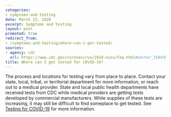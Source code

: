 ```yaml
---
categories:
- symptoms-and-testing
date: March 23, 2020
excerpt: Symptoms and testing
layout: post
promoted: true
redirect_from:
- /symptoms-and-testing/where-can-i-get-tested/
sources:
- agency: cdc
  url: https://www.cdc.gov/coronavirus/2019-ncov/faq.html#anchor_1584389201096
title: Where can I get tested for COVID-19?
---
```


The process and locations for testing vary from place to place. Contact your state, local, tribal, or territorial department for more information, or reach out to a medical provider. State and local public health departments have received tests from CDC while medical providers are getting tests developed by commercial manufacturers. While supplies of these tests are increasing, it may still be difficult to find someplace to get tested. See [Testing for COVID-19](https://www.cdc.gov/coronavirus/2019-ncov/symptoms-testing/testing.html) for more information.